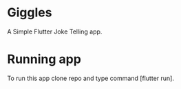 # Giggles

A Simple Flutter Joke Telling app.

# Running app
To run this app clone repo and type command [flutter run].